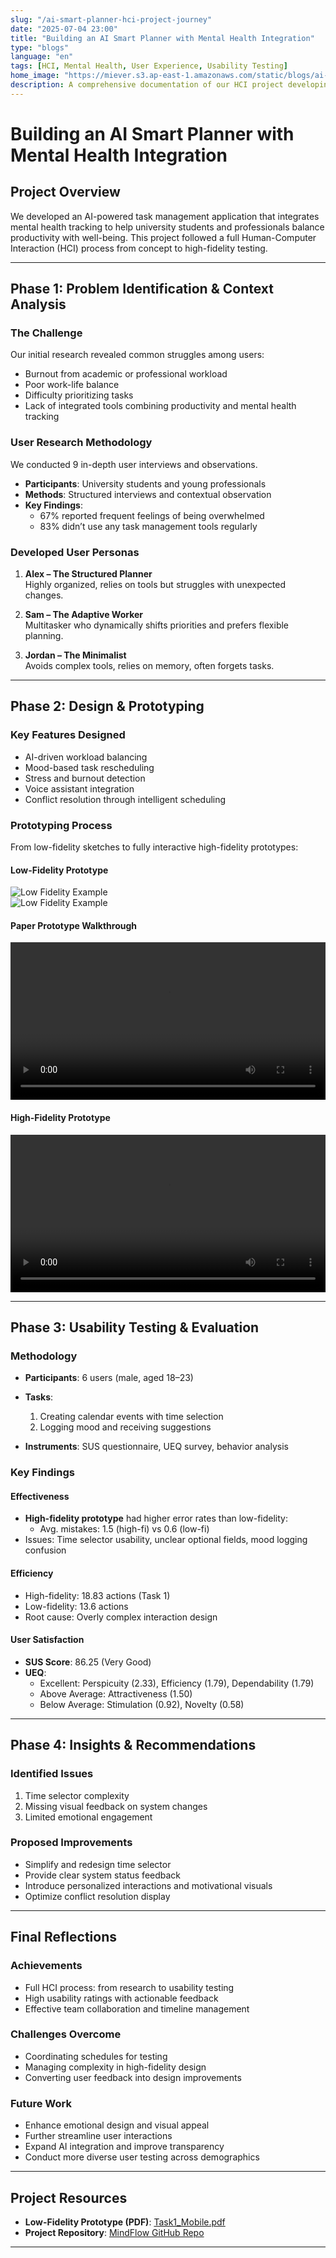 ```yaml
---
slug: "/ai-smart-planner-hci-project-journey"
date: "2025-07-04 23:00"
title: "Building an AI Smart Planner with Mental Health Integration"
type: "blogs"
language: "en"
tags: [HCI, Mental Health, User Experience, Usability Testing]
home_image: "https://miever.s3.ap-east-1.amazonaws.com/static/blogs/ai-smart-planer.png"
description: A comprehensive documentation of our HCI project developing an AI-powered task management application that integrates mental health tracking, from user research to high-fidelity prototype testing.
---
```


# Building an AI Smart Planner with Mental Health Integration

## Project Overview

We developed an AI-powered task management application that integrates mental health tracking to help university students and professionals balance productivity with well-being. This project followed a full Human-Computer Interaction (HCI) process from concept to high-fidelity testing.

---

## Phase 1: Problem Identification & Context Analysis

### The Challenge

Our initial research revealed common struggles among users:
- Burnout from academic or professional workload
- Poor work-life balance
- Difficulty prioritizing tasks
- Lack of integrated tools combining productivity and mental health tracking

### User Research Methodology

We conducted 9 in-depth user interviews and observations.

- **Participants**: University students and young professionals  
- **Methods**: Structured interviews and contextual observation  
- **Key Findings**:  
  - 67% reported frequent feelings of being overwhelmed  
  - 83% didn’t use any task management tools regularly  

### Developed User Personas

1. **Alex – The Structured Planner**  
   Highly organized, relies on tools but struggles with unexpected changes.

2. **Sam – The Adaptive Worker**  
   Multitasker who dynamically shifts priorities and prefers flexible planning.

3. **Jordan – The Minimalist**  
   Avoids complex tools, relies on memory, often forgets tasks.

---

## Phase 2: Design & Prototyping

### Key Features Designed

- AI-driven workload balancing
- Mood-based task rescheduling
- Stress and burnout detection
- Voice assistant integration
- Conflict resolution through intelligent scheduling

### Prototyping Process

From low-fidelity sketches to fully interactive high-fidelity prototypes:

#### Low-Fidelity Prototype

![Low Fidelity Example](https://miever.s3.ap-east-1.amazonaws.com/static/blogs/prototype-1.jpg)  
![Low Fidelity Example](https://miever.s3.ap-east-1.amazonaws.com/static/blogs/prototype-2.jpg)

#### Paper Prototype Walkthrough

<video width="100%" controls>
  <source src="https://miever.s3.ap-east-1.amazonaws.com/static/blogs/Mobile-task2+2.MOV" type="video/mp4">
  Your browser does not support the video tag.
</video>

#### High-Fidelity Prototype

<video width="100%" controls>
  <source src="https://miever.s3.ap-east-1.amazonaws.com/static/blogs/hifi-smart-planner.MP4" type="video/mp4">
  Your browser does not support the video tag.
</video>

---

## Phase 3: Usability Testing & Evaluation

### Methodology

- **Participants**: 6 users (male, aged 18–23)
- **Tasks**: 
  1. Creating calendar events with time selection  
  2. Logging mood and receiving suggestions

- **Instruments**: SUS questionnaire, UEQ survey, behavior analysis

### Key Findings

#### Effectiveness

- **High-fidelity prototype** had higher error rates than low-fidelity:
  - Avg. mistakes: 1.5 (high-fi) vs 0.6 (low-fi)
- Issues: Time selector usability, unclear optional fields, mood logging confusion

#### Efficiency

- High-fidelity: 18.83 actions (Task 1)  
- Low-fidelity: 13.6 actions  
- Root cause: Overly complex interaction design

#### User Satisfaction

- **SUS Score**: 86.25 (Very Good)
- **UEQ**:
  - Excellent: Perspicuity (2.33), Efficiency (1.79), Dependability (1.79)
  - Above Average: Attractiveness (1.50)
  - Below Average: Stimulation (0.92), Novelty (0.58)

---

## Phase 4: Insights & Recommendations

### Identified Issues

1. Time selector complexity
2. Missing visual feedback on system changes
3. Limited emotional engagement

### Proposed Improvements

- Simplify and redesign time selector
- Provide clear system status feedback
- Introduce personalized interactions and motivational visuals
- Optimize conflict resolution display

---

## Final Reflections

### Achievements

- Full HCI process: from research to usability testing
- High usability ratings with actionable feedback
- Effective team collaboration and timeline management

### Challenges Overcome

- Coordinating schedules for testing
- Managing complexity in high-fidelity design
- Converting user feedback into design improvements

### Future Work

- Enhance emotional design and visual appeal
- Further streamline user interactions
- Expand AI integration and improve transparency
- Conduct more diverse user testing across demographics

---

## Project Resources

- **Low-Fidelity Prototype (PDF)**: [Task1_Mobile.pdf](https://miever.s3.ap-east-1.amazonaws.com/static/blogs/Task1_Mobile.pdf)
- **Project Repository**: [MindFlow GitHub Repo](https://github.com/Miever1/MindFlow)

---